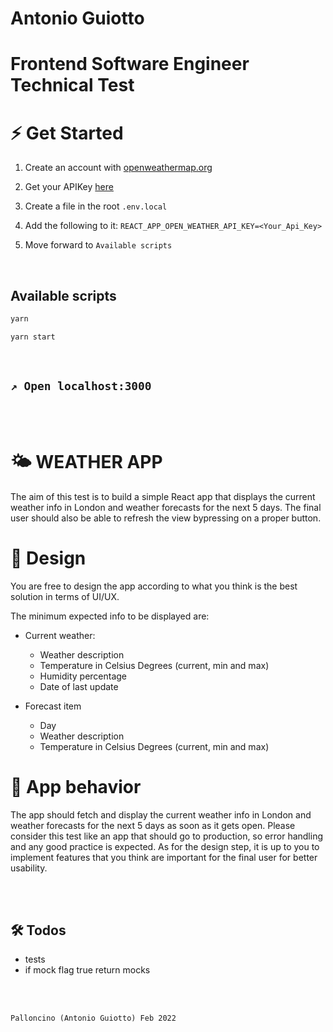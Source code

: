 # Antonio Guiotto
# Frontend Software Engineer Technical Test
# ⚡️ Get Started

1. Create an account with [openweathermap.org](https://openweathermap.org/)

2. Get your APIKey [here](https://home.openweathermap.org/api_keys)

3. Create a file in the root `.env.local`

4. Add the following to it: `REACT_APP_OPEN_WEATHER_API_KEY=<Your_Api_Key>`

5. Move forward to `Available scripts`

<br />

## Available scripts

```bash
yarn

yarn start
```
<br />

## `↗️ Open localhost:3000`

<br /><br />

# 🌤 WEATHER APP
The aim of this test is to build a simple React app that displays the current weather info in London
and weather forecasts for the next 5 days. The final user should also be able to refresh the view
bypressing on a proper button.

# 🎨 Design
You are free to design the app according to what you think is the best solution in terms of
UI/UX.

The minimum expected info to be displayed are:
- Current weather:
  - Weather description
  - Temperature in Celsius Degrees (current, min and max)
  - Humidity percentage
  - Date of last update

- Forecast item
  - Day
  - Weather description
  - Temperature in Celsius Degrees (current, min and max)

# 🤖 App behavior
The app should fetch and display the current weather info in London and weather forecasts for the
next 5 days as soon as it gets open. Please consider this test like an app that should go to
production, so error handling and any good practice is expected. As for the design step, it is up to
you to implement features that you think are important for the final user for better usability.

<br /><br />

## 🛠 Todos

- tests
- if mock flag true return mocks

<br /><br />

`Palloncino (Antonio Guiotto) Feb 2022`